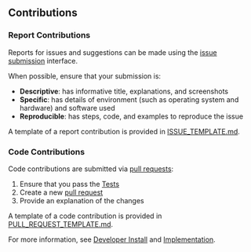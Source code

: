 ## Contributions

### Report Contributions

Reports for issues and suggestions can be made using the [issue submission](https://github.com/formulatedautomation/stateless-client-javascript/issues) interface.

When possible, ensure that your submission is:

* **Descriptive**: has informative title, explanations, and screenshots
* **Specific**: has details of environment (such as operating system and hardware) and software used
* **Reproducible**: has steps, code, and examples to reproduce the issue

A template of a report contribution is provided in [ISSUE_TEMPLATE.md](ISSUE_TEMPLATE.md).  

### Code Contributions

Code contributions are submitted via [pull requests](https://github.com/formulatedautomation/stateless-client-javascript/pulls):

1. Ensure that you pass the [Tests](#tests)
2. Create a new [pull request](https://github.com/formulatedautomation/stateless-client-javascript/pulls)
3. Provide an explanation of the changes

A template of a code contribution is provided in [PULL_REQUEST_TEMPLATE.md](PULL_REQUEST_TEMPLATE.md).  
  
For more information, see [Developer Install](README.md#developer-install) and [Implementation](README.md#implementation).
